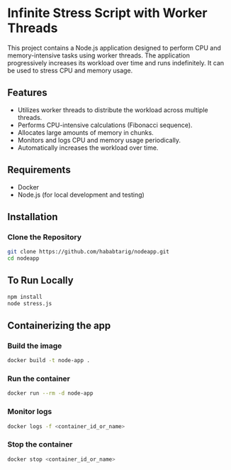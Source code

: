# Infinite Stress Script with Worker Threads

This project contains a Node.js application designed to perform CPU and memory-intensive tasks using worker threads. The application progressively increases its workload over time and runs indefinitely. It can be used to stress CPU and memory usage.

## Features

- Utilizes worker threads to distribute the workload across multiple threads.
- Performs CPU-intensive calculations (Fibonacci sequence).
- Allocates large amounts of memory in chunks.
- Monitors and logs CPU and memory usage periodically.
- Automatically increases the workload over time.

## Requirements

- Docker
- Node.js (for local development and testing)

## Installation

### Clone the Repository

```sh
git clone https://github.com/hababtarig/nodeapp.git
cd nodeapp
```

## To Run Locally

```sh
npm install
node stress.js
```

## Containerizing the app

### Build the image

```sh
docker build -t node-app .
```

### Run the container

```sh
docker run --rm -d node-app
```

### Monitor logs

```sh
docker logs -f <container_id_or_name>
```

### Stop the container

```sh
docker stop <container_id_or_name>

```
